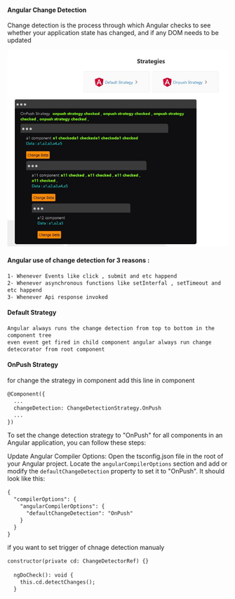 
####  Angular Change Detection

  Change detection is the process through which Angular checks to see whether your application state has changed, and if any DOM needs to be updated

![Logo](https://github.com/mortezamt5/angular-advance-tips/blob/main/change-detection/src/assets/change-detection.JPG)
#### Angular use of change detection for 3 reasons : 
``` 
1- Whenever Events like click , submit and etc happend
2- Whenever asynchronous functions like setInterfal , setTimeout and etc happend
3- Whenever Api response invoked
```
#### Default Strategy
```
Angular always runs the change detection from top to bottom in the component tree
even event get fired in child component angular always run change detecorator from root component
```
#### OnPush Strategy
for change the strategy in component add this line in component 
```
@Component({
  ...
  changeDetection: ChangeDetectionStrategy.OnPush
  ...
})
```
To set the change detection strategy to "OnPush" for all components in an Angular application, you can follow these steps:

Update Angular Compiler Options: Open the tsconfig.json file in the root of your Angular project. Locate the `angularCompilerOptions` section and add or modify the `defaultChangeDetection` property to set it to "OnPush". It should look like this:
```
{
  "compilerOptions": {
    "angularCompilerOptions": {
      "defaultChangeDetection": "OnPush"
    }
  }
}

```
if you want to set trigger of chnage detection manualy 
```
constructor(private cd: ChangeDetectorRef) {}

  ngDoCheck(): void {
    this.cd.detectChanges();
  }
```

 
